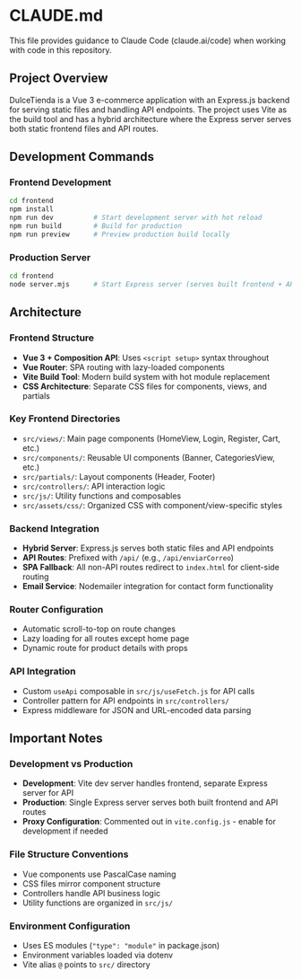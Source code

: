 # CLAUDE.md

This file provides guidance to Claude Code (claude.ai/code) when working with code in this repository.

## Project Overview

DulceTienda is a Vue 3 e-commerce application with an Express.js backend for serving static files and handling API endpoints. The project uses Vite as the build tool and has a hybrid architecture where the Express server serves both static frontend files and API routes.

## Development Commands

### Frontend Development
```bash
cd frontend
npm install
npm run dev          # Start development server with hot reload
npm run build        # Build for production
npm run preview      # Preview production build locally
```

### Production Server
```bash
cd frontend
node server.mjs      # Start Express server (serves built frontend + API)
```

## Architecture

### Frontend Structure
- **Vue 3 + Composition API**: Uses `<script setup>` syntax throughout
- **Vue Router**: SPA routing with lazy-loaded components
- **Vite Build Tool**: Modern build system with hot module replacement
- **CSS Architecture**: Separate CSS files for components, views, and partials

### Key Frontend Directories
- `src/views/`: Main page components (HomeView, Login, Register, Cart, etc.)
- `src/components/`: Reusable UI components (Banner, CategoriesView, etc.)
- `src/partials/`: Layout components (Header, Footer)
- `src/controllers/`: API interaction logic
- `src/js/`: Utility functions and composables
- `src/assets/css/`: Organized CSS with component/view-specific styles

### Backend Integration
- **Hybrid Server**: Express.js serves both static files and API endpoints
- **API Routes**: Prefixed with `/api/` (e.g., `/api/enviarCorreo`)
- **SPA Fallback**: All non-API routes redirect to `index.html` for client-side routing
- **Email Service**: Nodemailer integration for contact form functionality

### Router Configuration
- Automatic scroll-to-top on route changes
- Lazy loading for all routes except home page
- Dynamic route for product details with props

### API Integration
- Custom `useApi` composable in `src/js/useFetch.js` for API calls
- Controller pattern for API endpoints in `src/controllers/`
- Express middleware for JSON and URL-encoded data parsing

## Important Notes

### Development vs Production
- **Development**: Vite dev server handles frontend, separate Express server for API
- **Production**: Single Express server serves both built frontend and API routes
- **Proxy Configuration**: Commented out in `vite.config.js` - enable for development if needed

### File Structure Conventions
- Vue components use PascalCase naming
- CSS files mirror component structure
- Controllers handle API business logic
- Utility functions are organized in `src/js/`

### Environment Configuration
- Uses ES modules (`"type": "module"` in package.json)
- Environment variables loaded via dotenv
- Vite alias `@` points to `src/` directory